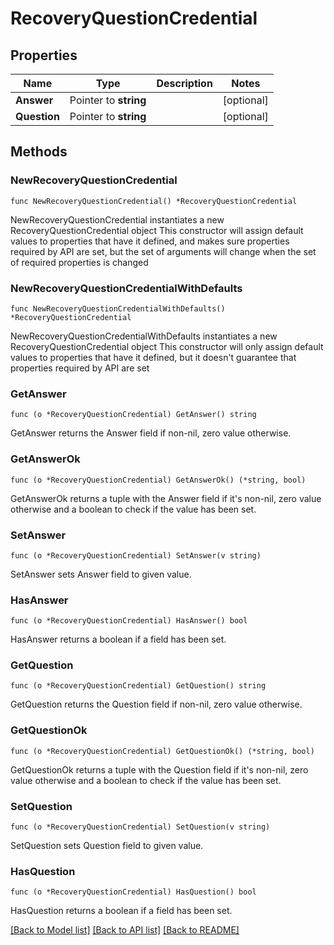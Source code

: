 # RecoveryQuestionCredential

## Properties

Name | Type | Description | Notes
------------ | ------------- | ------------- | -------------
**Answer** | Pointer to **string** |  | [optional] 
**Question** | Pointer to **string** |  | [optional] 

## Methods

### NewRecoveryQuestionCredential

`func NewRecoveryQuestionCredential() *RecoveryQuestionCredential`

NewRecoveryQuestionCredential instantiates a new RecoveryQuestionCredential object
This constructor will assign default values to properties that have it defined,
and makes sure properties required by API are set, but the set of arguments
will change when the set of required properties is changed

### NewRecoveryQuestionCredentialWithDefaults

`func NewRecoveryQuestionCredentialWithDefaults() *RecoveryQuestionCredential`

NewRecoveryQuestionCredentialWithDefaults instantiates a new RecoveryQuestionCredential object
This constructor will only assign default values to properties that have it defined,
but it doesn't guarantee that properties required by API are set

### GetAnswer

`func (o *RecoveryQuestionCredential) GetAnswer() string`

GetAnswer returns the Answer field if non-nil, zero value otherwise.

### GetAnswerOk

`func (o *RecoveryQuestionCredential) GetAnswerOk() (*string, bool)`

GetAnswerOk returns a tuple with the Answer field if it's non-nil, zero value otherwise
and a boolean to check if the value has been set.

### SetAnswer

`func (o *RecoveryQuestionCredential) SetAnswer(v string)`

SetAnswer sets Answer field to given value.

### HasAnswer

`func (o *RecoveryQuestionCredential) HasAnswer() bool`

HasAnswer returns a boolean if a field has been set.

### GetQuestion

`func (o *RecoveryQuestionCredential) GetQuestion() string`

GetQuestion returns the Question field if non-nil, zero value otherwise.

### GetQuestionOk

`func (o *RecoveryQuestionCredential) GetQuestionOk() (*string, bool)`

GetQuestionOk returns a tuple with the Question field if it's non-nil, zero value otherwise
and a boolean to check if the value has been set.

### SetQuestion

`func (o *RecoveryQuestionCredential) SetQuestion(v string)`

SetQuestion sets Question field to given value.

### HasQuestion

`func (o *RecoveryQuestionCredential) HasQuestion() bool`

HasQuestion returns a boolean if a field has been set.


[[Back to Model list]](../README.md#documentation-for-models) [[Back to API list]](../README.md#documentation-for-api-endpoints) [[Back to README]](../README.md)



